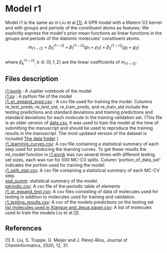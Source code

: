# Model r1

Model r1 is the same as in Liu et al.[[1]](#1). A GPR model with a Matern 1/2 kernel and with groups and periods of the constituent atoms as features. We explicitly express the model's prior mean functions as linear functions in the groups and periods of the diatomic molecules' constituent atoms. \
$$m_{r1-r2} = \beta_0^{r1-r2}+\beta_1^{r1-r2}(p_1+p_2) + \beta_2^{r1-r2}(g_1+g_2)$$
\
where  $\beta_k^{r1-r2}$, $k \in \{0,1,2\}$ are the linear coefficients of  $m_{r1-r2}$.
## Files description 
[r1.ipynb](https://github.com/Mahmoud-Ibrahim-Mamrstein/Spectroscopic-constants-from-atomic-properties/blob/675a7ef80706594b614d08ff2983706efb1f9aab/r1/r1.ipynb) : A Jupiter notebook of the model\
[r1.py](https://github.com/Mahmoud-Ibrahim-Mamrstein/Spectroscopic-constants-from-atomic-properties/blob/675a7ef80706594b614d08ff2983706efb1f9aab/r1/r1.py) : A python file of the model\
[r1_gr_expand_pred.csv](https://github.com/Mahmoud-Ibrahim-Mamrstein/Spectroscopic-constants-from-atomic-properties/blob/675a7ef80706594b614d08ff2983706efb1f9aab/r1/r1_gr_expand_pred.csv) : A csv file used for training the model. Columns re_test_preds, re_test_std, re_train_preds, and re_train_std include the testing predictions and standard deviations and training predictions and standard deviations for each molecule in the training validation set. (This file is an older version of  [data.csv](https://github.com/Mahmoud-Ibrahim-Mamrstein/Spectroscopic-constants-from-atomic-properties/blob/560feedb6e0468d7400730de19a6d2ab31d2adac/data/data.csv), it was used to train the model at the time of submitting the manuscript and should be used to reproduce the training results in the manuscript. The most updated version of the dataset is included [The data folder](https://github.com/Mahmoud-Ibrahim-Mamrstein/Spectroscopic-constants-from-atomic-properties/tree/6ec4a08f434a5dc0ae38345fc155a10db0b5ff49/data) )\
[r1_learninig_curves.csv](https://github.com/Mahmoud-Ibrahim-Mamrstein/Spectroscopic-constants-from-atomic-properties/blob/19d4c9834a2bb9521bcfde277eb46e59ded7ae3a/r1/r1_learning_curves.csv): A csv file containing a statistical summary of each step used for producing the learning curves. To get these results the ml_model function in [r1.ipynb](https://github.com/Mahmoud-Ibrahim-Mamrstein/Spectroscopic-constants-from-atomic-properties/blob/675a7ef80706594b614d08ff2983706efb1f9aab/r1/r1.ipynb) was run several times with different testing set sizes, each was run for 500 MC-CV splits. Column 'portion_of_data_set' indicates the portion used for training the model. \
[r1_split_stat.csv](https://github.com/Mahmoud-Ibrahim-Mamrstein/Spectroscopic-constants-from-atomic-properties/blob/9ba61b3b2dad50f9deddf955f9303b0adc310fae/r1/r1_split_stat.csv): A csv file containing a statistical summary of each MC-CV step.\
[stat_summ](https://github.com/Mahmoud-Ibrahim-Mamrstein/Spectroscopic-constants-from-atomic-properties/blob/b4a0b821ac4d3341ebb8f74178527c816e036641/r1/stat_summ.csv): statistical summary of the model.\
[periodic.csv](https://github.com/Mahmoud-Ibrahim-Mamrstein/Spectroscopic-constants-from-atomic-properties/blob/cb121f56b411820aee8c37a67363ad192c939044/r1/peridic.csv): A csv file of the periodic table of elements\
[r1_gr_expand_test.csv](https://github.com/Mahmoud-Ibrahim-Mamrstein/Spectroscopic-constants-from-atomic-properties/blob/03fb8e821479dfc6c13eb2018370bd2f914d6de6/r1/r1_gr_expand_test.csv): A csv files consisting of data of molecules used for testing in addition to molecules used for training and validation.\
[r1_testing_results.csv](https://github.com/Mahmoud-Ibrahim-Mamrstein/Spectroscopic-constants-from-atomic-properties/blob/1eb8c5f0ff5f28c88635ce23f0bec026340aadbe/r1/r1_testing_results.csv): A csv of the models predictions on the testing set\
[list molecules used in Xiangue and Jesus paper.csv](https://github.com/Mahmoud-Ibrahim-Mamrstein/Spectroscopic-constants-from-atomic-properties/blob/9041f8a5e3190998c0a8db29c5ffac11ad53a9fa/r1/list%20of%20molecules%20used%20in%20Xiangue%20and%20Jesus%20paper.csv): A list of molecules used to train the models Liu et al.[[1]](#1).

## References
<a id="1">[1]</a> 
X. Liu, S. Truppe, G. Meijer and J. Pérez-Ríos, Journal of
Cheminformatics, 2020, 12, 31.
